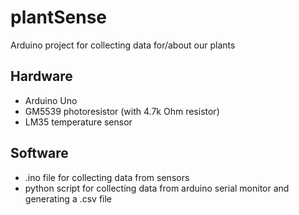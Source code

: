 # plantSense
Arduino project for collecting data for/about our plants

## Hardware
- Arduino Uno
- GM5539 photoresistor (with 4.7k Ohm resistor)
- LM35 temperature sensor

## Software
- .ino file for collecting data from sensors
- python script for collecting data from arduino serial monitor and generating a .csv file
